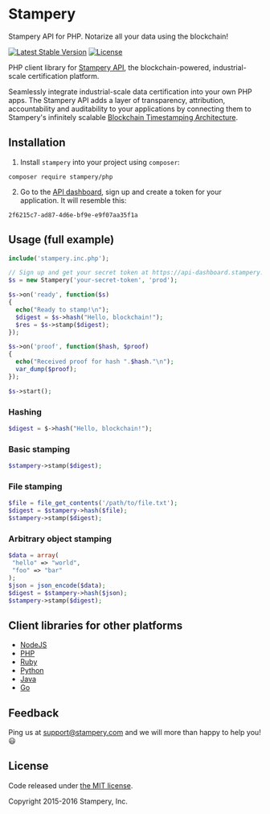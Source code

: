 # Stampery
 Stampery API for PHP. Notarize all your data using the blockchain!

 [![Latest Stable Version](https://poser.pugx.org/stampery/php/v/stable)](https://packagist.org/packages/stampery/php)
 [![License](https://poser.pugx.org/stampery/php/license)](https://packagist.org/packages/stampery/php)


PHP client library for [Stampery API](https://stampery.com/api), the blockchain-powered, industrial-scale certification platform.

Seamlessly integrate industrial-scale data certification into your own PHP apps. The Stampery API adds a layer of transparency, attribution, accountability and auditability to your applications by connecting them to Stampery's infinitely scalable [Blockchain Timestamping Architecture](https://stampery.com/tech).

## Installation

  1. Install `stampery` into your project using `composer`:

```
composer require stampery/php
```

  2. Go to the [API dashboard](https://api-dashboard.stampery.com), sign up and create a token for your application. It will resemble this:

```
2f6215c7-ad87-4d6e-bf9e-e9f07aa35f1a
```

## Usage (full example)

```php
include('stampery.inc.php');

// Sign up and get your secret token at https://api-dashboard.stampery.com
$s = new Stampery('your-secret-token', 'prod');

$s->on('ready', function($s)
{
  echo("Ready to stamp!\n");
  $digest = $s->hash("Hello, blockchain!");
  $res = $s->stamp($digest);
});

$s->on('proof', function($hash, $proof)
{
  echo("Received proof for hash ".$hash."\n");
  var_dump($proof);
});

$s->start();
```

### Hashing
```php
$digest = $->hash("Hello, blockchain!");
```
### Basic stamping
```php
$stampery->stamp($digest);
```
### File stamping
```php
$file = file_get_contents('/path/to/file.txt');
$digest = $stampery->hash($file);
$stampery->stamp($digest);
```
### Arbitrary object stamping
```php
$data = array(
 "hello" => "world",
 "foo" => "bar"
);
$json = json_encode($data);
$digest = $stampery->hash($json);
$stampery->stamp($digest);
```

## Client libraries for other platforms
- [NodeJS](https://github.com/stampery/node)
- [PHP](https://github.com/stampery/php)
- [Ruby](https://github.com/stampery/ruby)
- [Python](https://github.com/stampery/python)
- [Java](https://github.com/stampery/java)
- [Go](https://github.com/stampery/go)

## Feedback

Ping us at [support@stampery.com](mailto:support@stampery.com) and we will more than happy to help you! 😃

## License

Code released under [the MIT license](https://github.com/stampery/node/blob/master/LICENSE).

Copyright 2015-2016 Stampery, Inc.
